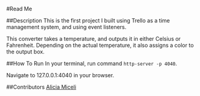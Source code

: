 #Read Me

##Description
This is the first project I built using Trello as a time management system, and using event listeners.

This converter takes a temperature, and outputs it in either Celsius or Fahrenheit. Depending on the actual temperature, it also assigns a color to the output box.

##How To Run
In your terminal, run command ```http-server -p 4040```.

Navigate to 127.0.0.1:4040 in your browser.


##Contributors
<a href="www.github.com/aliciamiceli">Alicia Miceli</a>